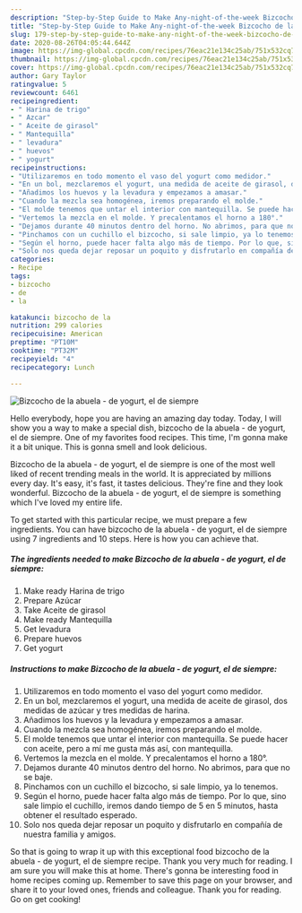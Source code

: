 ```yaml
---
description: "Step-by-Step Guide to Make Any-night-of-the-week Bizcocho de la abuela - de yogurt, el de siempre"
title: "Step-by-Step Guide to Make Any-night-of-the-week Bizcocho de la abuela - de yogurt, el de siempre"
slug: 179-step-by-step-guide-to-make-any-night-of-the-week-bizcocho-de-la-abuela-de-yogurt-el-de-siempre
date: 2020-08-26T04:05:44.644Z
image: https://img-global.cpcdn.com/recipes/76eac21e134c25ab/751x532cq70/bizcocho-de-la-abuela-de-yogurt-el-de-siempre-foto-principal.jpg
thumbnail: https://img-global.cpcdn.com/recipes/76eac21e134c25ab/751x532cq70/bizcocho-de-la-abuela-de-yogurt-el-de-siempre-foto-principal.jpg
cover: https://img-global.cpcdn.com/recipes/76eac21e134c25ab/751x532cq70/bizcocho-de-la-abuela-de-yogurt-el-de-siempre-foto-principal.jpg
author: Gary Taylor
ratingvalue: 5
reviewcount: 6461
recipeingredient:
- " Harina de trigo"
- " Azcar"
- " Aceite de girasol"
- " Mantequilla"
- " levadura"
- " huevos"
- " yogurt"
recipeinstructions:
- "Utilizaremos en todo momento el vaso del yogurt como medidor."
- "En un bol, mezclaremos el yogurt, una medida de aceite de girasol, dos medidas de azúcar y tres medidas de harina."
- "Añadimos los huevos y la levadura y empezamos a amasar."
- "Cuando la mezcla sea homogénea, iremos preparando el molde."
- "El molde tenemos que untar el interior con mantequilla. Se puede hacer con aceite, pero a mí me gusta más así, con mantequilla."
- "Vertemos la mezcla en el molde. Y precalentamos el horno a 180°."
- "Dejamos durante 40 minutos dentro del horno. No abrimos, para que no se baje."
- "Pinchamos con un cuchillo el bizcocho, si sale limpio, ya lo tenemos."
- "Según el horno, puede hacer falta algo más de tiempo. Por lo que, sino sale limpio el cuchillo, iremos dando tiempo de 5 en 5 minutos, hasta obtener el resultado esperado."
- "Solo nos queda dejar reposar un poquito y disfrutarlo en compañía de nuestra familia y amigos."
categories:
- Recipe
tags:
- bizcocho
- de
- la

katakunci: bizcocho de la 
nutrition: 299 calories
recipecuisine: American
preptime: "PT10M"
cooktime: "PT32M"
recipeyield: "4"
recipecategory: Lunch

---
```



![Bizcocho de la abuela - de yogurt, el de siempre](https://img-global.cpcdn.com/recipes/76eac21e134c25ab/751x532cq70/bizcocho-de-la-abuela-de-yogurt-el-de-siempre-foto-principal.jpg)

Hello everybody, hope you are having an amazing day today. Today, I will show you a way to make a special dish, bizcocho de la abuela - de yogurt, el de siempre. One of my favorites food recipes. This time, I'm gonna make it a bit unique. This is gonna smell and look delicious.

Bizcocho de la abuela - de yogurt, el de siempre is one of the most well liked of recent trending meals in the world. It is appreciated by millions every day. It's easy, it's fast, it tastes delicious. They're fine and they look wonderful. Bizcocho de la abuela - de yogurt, el de siempre is something which I've loved my entire life.




To get started with this particular recipe, we must prepare a few ingredients. You can have bizcocho de la abuela - de yogurt, el de siempre using 7 ingredients and 10 steps. Here is how you can achieve that.

<!--inarticleads1-->

##### The ingredients needed to make Bizcocho de la abuela - de yogurt, el de siempre:

1. Make ready  Harina de trigo
1. Prepare  Azúcar
1. Take  Aceite de girasol
1. Make ready  Mantequilla
1. Get  levadura
1. Prepare  huevos
1. Get  yogurt




<!--inarticleads2-->

##### Instructions to make Bizcocho de la abuela - de yogurt, el de siempre:

1. Utilizaremos en todo momento el vaso del yogurt como medidor.
1. En un bol, mezclaremos el yogurt, una medida de aceite de girasol, dos medidas de azúcar y tres medidas de harina.
1. Añadimos los huevos y la levadura y empezamos a amasar.
1. Cuando la mezcla sea homogénea, iremos preparando el molde.
1. El molde tenemos que untar el interior con mantequilla. Se puede hacer con aceite, pero a mí me gusta más así, con mantequilla.
1. Vertemos la mezcla en el molde. Y precalentamos el horno a 180°.
1. Dejamos durante 40 minutos dentro del horno. No abrimos, para que no se baje.
1. Pinchamos con un cuchillo el bizcocho, si sale limpio, ya lo tenemos.
1. Según el horno, puede hacer falta algo más de tiempo. Por lo que, sino sale limpio el cuchillo, iremos dando tiempo de 5 en 5 minutos, hasta obtener el resultado esperado.
1. Solo nos queda dejar reposar un poquito y disfrutarlo en compañía de nuestra familia y amigos.




So that is going to wrap it up with this exceptional food bizcocho de la abuela - de yogurt, el de siempre recipe. Thank you very much for reading. I am sure you will make this at home. There's gonna be interesting food in home recipes coming up. Remember to save this page on your browser, and share it to your loved ones, friends and colleague. Thank you for reading. Go on get cooking!
